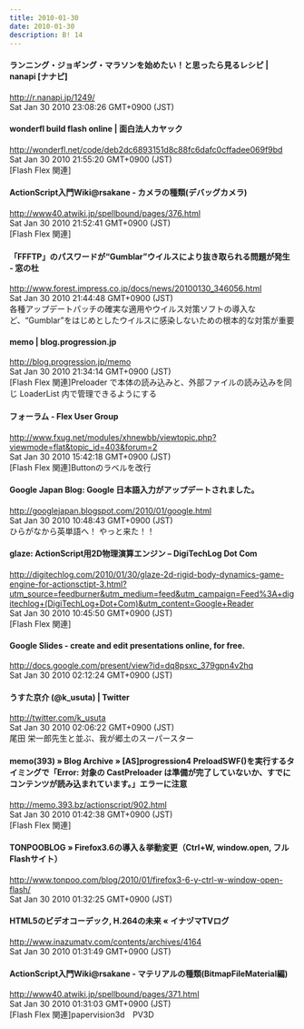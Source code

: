 ```yaml
---
title: 2010-01-30
date: 2010-01-30
description: B! 14
---
```


#### ランニング・ジョギング・マラソンを始めたい！と思ったら見るレシピ | nanapi [ナナピ]
http://r.nanapi.jp/1249/<br>
Sat Jan 30 2010 23:08:26 GMT+0900 (JST)<br>


#### wonderfl build flash online | 面白法人カヤック
http://wonderfl.net/code/deb2dc6893151d8c88fc6dafc0cffadee069f9bd<br>
Sat Jan 30 2010 21:55:20 GMT+0900 (JST)<br>
[Flash Flex 関連]


#### ActionScript入門Wiki@rsakane - カメラの種類(デバッグカメラ)
http://www40.atwiki.jp/spellbound/pages/376.html<br>
Sat Jan 30 2010 21:52:41 GMT+0900 (JST)<br>
[Flash Flex 関連]


#### 「FFFTP」のパスワードが“Gumblar”ウイルスにより抜き取られる問題が発生 - 窓の杜
http://www.forest.impress.co.jp/docs/news/20100130_346056.html<br>
Sat Jan 30 2010 21:44:48 GMT+0900 (JST)<br>
各種アップデートパッチの確実な適用やウイルス対策ソフトの導入など、“Gumblar”をはじめとしたウイルスに感染しないための根本的な対策が重要


#### memo | blog.progression.jp
http://blog.progression.jp/memo<br>
Sat Jan 30 2010 21:34:14 GMT+0900 (JST)<br>
[Flash Flex 関連]Preloader で本体の読み込みと、外部ファイルの読み込みを同じ LoaderList 内で管理できるようにする


#### フォーラム - Flex User Group
http://www.fxug.net/modules/xhnewbb/viewtopic.php?viewmode=flat&topic_id=403&forum=2<br>
Sat Jan 30 2010 15:42:18 GMT+0900 (JST)<br>
[Flash Flex 関連]Buttonのラベルを改行


#### Google Japan Blog: Google 日本語入力がアップデートされました。
http://googlejapan.blogspot.com/2010/01/google.html<br>
Sat Jan 30 2010 10:48:43 GMT+0900 (JST)<br>
ひらがなから英単語へ！ やっと来た！！


#### glaze: ActionScript用2D物理演算エンジン – DigiTechLog Dot Com
http://digitechlog.com/2010/01/30/glaze-2d-rigid-body-dynamics-game-engine-for-actionsctipt-3.html?utm_source=feedburner&utm_medium=feed&utm_campaign=Feed%3A+digitechlog+(DigiTechLog+Dot+Com)&utm_content=Google+Reader<br>
Sat Jan 30 2010 10:45:50 GMT+0900 (JST)<br>
[Flash Flex 関連]


#### Google Slides - create and edit presentations online, for free.
http://docs.google.com/present/view?id=dq8psxc_379gpn4v2hq<br>
Sat Jan 30 2010 02:12:24 GMT+0900 (JST)<br>


#### うすた京介 (@k_usuta) | Twitter
http://twitter.com/k_usuta<br>
Sat Jan 30 2010 02:06:22 GMT+0900 (JST)<br>
尾田 栄一郎先生と並ぶ、我が郷土のスーパースター


#### memo(393) » Blog Archive » [AS]progression4 PreloadSWF()を実行するタイミングで「Error: 対象の CastPreloader は準備が完了していないか、すでにコンテンツが読み込まれています。」エラーに注意
http://memo.393.bz/actionscript/902.html<br>
Sat Jan 30 2010 01:42:38 GMT+0900 (JST)<br>
[Flash Flex 関連]


#### TONPOOBLOG » Firefox3.6の導入＆挙動変更（Ctrl+W, window.open, フルFlashサイト） 
http://www.tonpoo.com/blog/2010/01/firefox3-6-y-ctrl-w-window-open-flash/<br>
Sat Jan 30 2010 01:32:25 GMT+0900 (JST)<br>


#### HTML5のビデオコーデック, H.264の未来 « イナヅマTVログ
http://www.inazumatv.com/contents/archives/4164<br>
Sat Jan 30 2010 01:31:49 GMT+0900 (JST)<br>


#### ActionScript入門Wiki@rsakane - マテリアルの種類(BitmapFileMaterial編)
http://www40.atwiki.jp/spellbound/pages/371.html<br>
Sat Jan 30 2010 01:31:03 GMT+0900 (JST)<br>
[Flash Flex 関連]papervision3d　PV3D


